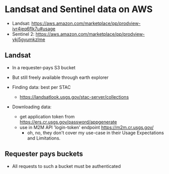 # Landsat and Sentinel data on AWS

- Landsat: https://aws.amazon.com/marketplace/pp/prodview-ivr4jeq6flk7u#usage
- Sentinel 2: https://aws.amazon.com/marketplace/pp/prodview-ykj5gyumkzlme

## Landsat
- In a requester-pays S3 bucket
- But still freely available through earth explorer


- Finding data: best per STAC
    - https://landsatlook.usgs.gov/stac-server/collections
- Downloading data:
    - get application token from https://ers.cr.usgs.gov/password/appgenerate
    - use in M2M API 'login-token' endpoint https://m2m.cr.usgs.gov/ 
         - oh, no, they don't cover my use-case in their Usage Expectations and Limitations.


## Requester pays buckets
- All requests to such a bucket must be authenticated